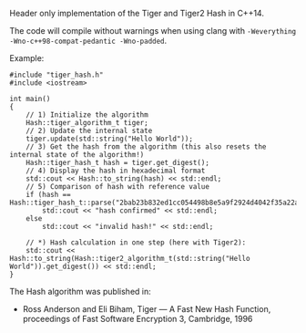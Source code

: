 Header only implementation of the Tiger and Tiger2 Hash in C++14.

The code will compile without warnings when using clang with ```-Weverything -Wno-c++98-compat-pedantic -Wno-padded```.

Example:

```
#include "tiger_hash.h"
#include <iostream>

int main()
{
	// 1) Initialize the algorithm
	Hash::tiger_algorithm_t tiger;
	// 2) Update the internal state
	tiger.update(std::string("Hello World"));
	// 3) Get the hash from the algorithm (this also resets the internal state of the algorithm!)
	Hash::tiger_hash_t hash = tiger.get_digest();
	// 4) Display the hash in hexadecimal format
	std::cout << Hash::to_string(hash) << std::endl;
	// 5) Comparison of hash with reference value
	if (hash == Hash::tiger_hash_t::parse("2bab23b832ed1cc054498b8e5a9f2924d4042f35a22aaa55"))
		std::cout << "hash confirmed" << std::endl;
	else
		std::cout << "invalid hash!" << std::endl;

	// *) Hash calculation in one step (here with Tiger2):
	std::cout << Hash::to_string(Hash::tiger2_algorithm_t(std::string("Hello World")).get_digest()) << std::endl;
}
```

The Hash algorithm was published in:

 * Ross Anderson and Eli Biham, Tiger — A Fast New Hash Function, proceedings of Fast Software Encryption 3, Cambridge, 1996

